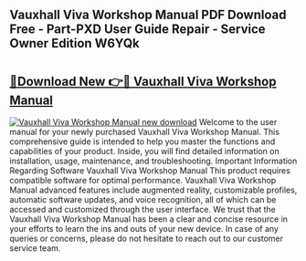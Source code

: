 ## Vauxhall Viva Workshop Manual PDF Download Free - Part-PXD User Guide Repair - Service Owner Edition W6YQk

# <h2><a href="http://bc46461.oget.top/?id=Vauxhall+Viva+Workshop+Manual">🔗Download New 👉🔴 Vauxhall Viva Workshop Manual</a></h2>

[![Vauxhall Viva Workshop Manual new download](https://i.imgur.com/5g1atiW.png)](http://bc46461.oget.top/?id=Vauxhall+Viva+Workshop+Manual)
Welcome to the user manual for your newly purchased Vauxhall Viva Workshop Manual. This comprehensive guide is intended to help you master the functions and capabilities of your product. Inside, you will find detailed information on installation, usage, maintenance, and troubleshooting. Important Information Regarding Software Vauxhall Viva Workshop Manual This product requires compatible software for optimal performance. Vauxhall Viva Workshop Manual advanced features include augmented reality, customizable profiles, automatic software updates, and voice recognition, all of which can be accessed and customized through the user interface. We trust that the Vauxhall Viva Workshop Manual has been a clear and concise resource in your efforts to learn the ins and outs of your new device. In case of any queries or concerns, please do not hesitate to reach out to our customer service team.
